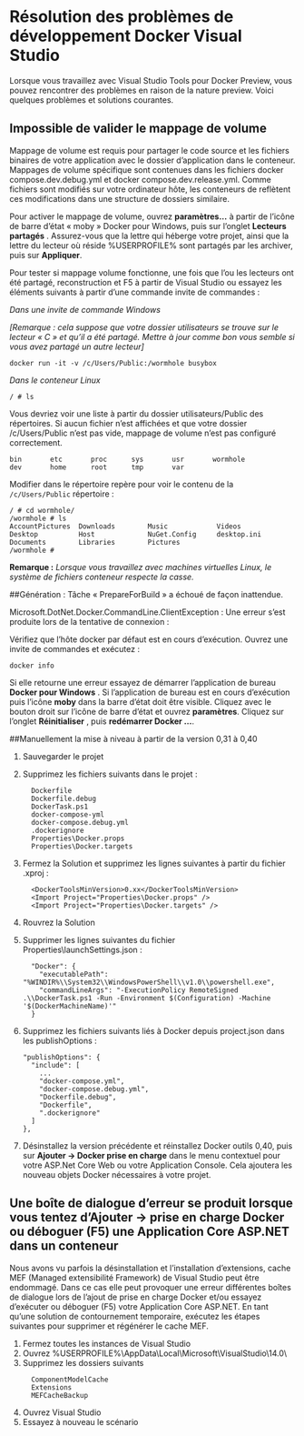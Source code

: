 <properties
   pageTitle="Résolution des erreurs de Client Docker sur Windows à l’aide de Visual Studio | Microsoft Azure"
   description="Résoudre les problèmes que vous rencontrez lorsque vous utilisez Visual Studio pour créer et déployer des applications web sur Docker sur Windows à l’aide de Visual Studio."
   services="azure-container-service"
   documentationCenter="na"
   authors="mlearned"
   manager="douge"
   editor="" />
<tags
   ms.service="multiple"
   ms.devlang="dotnet"
   ms.topic="article"
   ms.tgt_pltfrm="na"
   ms.workload="multiple"
   ms.date="06/08/2016"
   ms.author="allclark" />

# <a name="troubleshooting-visual-studio-docker-development"></a>Résolution des problèmes de développement Docker Visual Studio

Lorsque vous travaillez avec Visual Studio Tools pour Docker Preview, vous pouvez rencontrer des problèmes en raison de la nature preview.
Voici quelques problèmes et solutions courantes.


## <a name="unable-to-validate-volume-mapping"></a>Impossible de valider le mappage de volume
Mappage de volume est requis pour partager le code source et les fichiers binaires de votre application avec le dossier d’application dans le conteneur.  Mappages de volume spécifique sont contenues dans les fichiers docker compose.dev.debug.yml et docker compose.dev.release.yml. Comme fichiers sont modifiés sur votre ordinateur hôte, les conteneurs de reflètent ces modifications dans une structure de dossiers similaire.

Pour activer le mappage de volume, ouvrez **paramètres...** à partir de l’icône de barre d’état « moby » Docker pour Windows, puis sur l’onglet **Lecteurs partagés** .  Assurez-vous que la lettre qui héberge votre projet, ainsi que la lettre du lecteur où réside %USERPROFILE% sont partagés par les archiver, puis sur **Appliquer**.

Pour tester si mappage volume fonctionne, une fois que l’ou les lecteurs ont été partagé, reconstruction et F5 à partir de Visual Studio ou essayez les éléments suivants à partir d’une commande invite de commandes :

*Dans une invite de commande Windows*

*[Remarque : cela suppose que votre dossier utilisateurs se trouve sur le lecteur « C » et qu’il a été partagé.  Mettre à jour comme bon vous semble si vous avez partagé un autre lecteur]*
```
docker run -it -v /c/Users/Public:/wormhole busybox
```

*Dans le conteneur Linux*

```
/ # ls
```

Vous devriez voir une liste à partir du dossier utilisateurs/Public des répertoires.
Si aucun fichier n’est affichées et que votre dossier /c/Users/Public n’est pas vide, mappage de volume n’est pas configuré correctement. 

```
bin       etc       proc      sys       usr       wormhole
dev       home      root      tmp       var
```

Modifier dans le répertoire repère pour voir le contenu de la `/c/Users/Public` répertoire :

```
/ # cd wormhole/
/wormhole # ls
AccountPictures  Downloads        Music            Videos
Desktop          Host             NuGet.Config     desktop.ini
Documents        Libraries        Pictures
/wormhole #
```

**Remarque :** *Lorsque vous travaillez avec machines virtuelles Linux, le système de fichiers conteneur respecte la casse.*

##<a name="build--prepareforbuild-task-failed-unexpectedly"></a>Génération : Tâche « PrepareForBuild » a échoué de façon inattendue.

Microsoft.DotNet.Docker.CommandLine.ClientException : Une erreur s’est produite lors de la tentative de connexion :

Vérifiez que l’hôte docker par défaut est en cours d’exécution. Ouvrez une invite de commandes et exécutez :

```
docker info
```

Si elle retourne une erreur essayez de démarrer l’application de bureau **Docker pour Windows** .  Si l’application de bureau est en cours d’exécution puis l’icône **moby** dans la barre d’état doit être visible. Cliquez avec le bouton droit sur l’icône de barre d’état et ouvrez **paramètres**.  Cliquez sur l’onglet **Réinitialiser** , puis **redémarrer Docker …**.

##<a name="manually-upgrading-from-version-031-to-040"></a>Manuellement la mise à niveau à partir de la version 0,31 à 0,40


1. Sauvegarder le projet
1. Supprimez les fichiers suivants dans le projet :

    ```
      Dockerfile
      Dockerfile.debug
      DockerTask.ps1
      docker-compose-yml
      docker-compose.debug.yml
      .dockerignore
      Properties\Docker.props
      Properties\Docker.targets
    ```

1. Fermez la Solution et supprimez les lignes suivantes à partir du fichier .xproj :

    ```
      <DockerToolsMinVersion>0.xx</DockerToolsMinVersion>
      <Import Project="Properties\Docker.props" />
      <Import Project="Properties\Docker.targets" />
    ```

1. Rouvrez la Solution
1. Supprimer les lignes suivantes du fichier Properties\launchSettings.json :

    ```
      "Docker": {
        "executablePath": "%WINDIR%\\System32\\WindowsPowerShell\\v1.0\\powershell.exe",
        "commandLineArgs": "-ExecutionPolicy RemoteSigned .\\DockerTask.ps1 -Run -Environment $(Configuration) -Machine '$(DockerMachineName)'"
      }
    ```

1. Supprimez les fichiers suivants liés à Docker depuis project.json dans les publishOptions :

    ```
    "publishOptions": {
      "include": [
        ...
        "docker-compose.yml",
        "docker-compose.debug.yml",
        "Dockerfile.debug",
        "Dockerfile",
        ".dockerignore"
      ]
    },
    ```

1. Désinstallez la version précédente et réinstallez Docker outils 0,40, puis sur **Ajouter -> Docker prise en charge** dans le menu contextuel pour votre ASP.Net Core Web ou votre Application Console. Cela ajoutera les nouveau objets Docker nécessaires à votre projet. 

## <a name="an-error-dialog-occurs-when-attempting-to-add-docker-support-or-debug-f5-an-aspnet-core-application-in-a-container"></a>Une boîte de dialogue d’erreur se produit lorsque vous tentez **d’Ajouter -> prise en charge Docker** ou déboguer (F5) une Application Core ASP.NET dans un conteneur

Nous avons vu parfois la désinstallation et l’installation d’extensions, cache MEF (Managed extensibilité Framework) de Visual Studio peut être endommagé. Dans ce cas elle peut provoquer une erreur différentes boîtes de dialogue lors de l’ajout de prise en charge Docker et/ou essayez d’exécuter ou déboguer (F5) votre Application Core ASP.NET. En tant qu’une solution de contournement temporaire, exécutez les étapes suivantes pour supprimer et régénérer le cache MEF.

1. Fermez toutes les instances de Visual Studio
1. Ouvrez %USERPROFILE%\AppData\Local\Microsoft\VisualStudio\14.0\
1. Supprimez les dossiers suivants
     ```
       ComponentModelCache
       Extensions
       MEFCacheBackup
    ```
1. Ouvrez Visual Studio
1. Essayez à nouveau le scénario 
